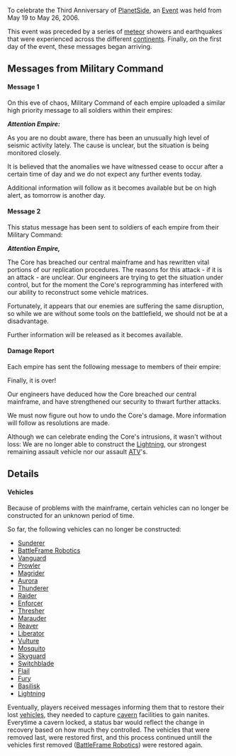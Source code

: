 To celebrate the Third Anniversary of [PlanetSide](PlanetSide.md), an
[Event](Events.md) was held from May 19 to May 26, 2006.

This event was preceded by a series of [meteor](../items/Meteor.md) showers and
earthquakes that were experienced across the different
[continents](../locations/Continent.md). Finally, on the first day of the event,
these messages began arriving.

## Messages from Military Command

#### Message 1

On this eve of chaos, Military Command of each empire uploaded a similar high
priority message to all soldiers within their empires:

**_Attention Empire:_**

As you are no doubt aware, there has been an unusually high level of seismic
activity lately. The cause is unclear, but the situation is being monitored
closely.

It is believed that the anomalies we have witnessed cease to occur after a
certain time of day and we do not expect any further events today.

Additional information will follow as it becomes available but be on high alert,
as tomorrow is another day.

#### Message 2

This status message has been sent to soldiers of each empire from their Military
Command:

**_Attention Empire,_**

The Core has breached our central mainframe and has rewritten vital portions of
our replication procedures. The reasons for this attack - if it is an attack -
are unclear. Our engineers are trying to get the situation under control, but
for the moment the Core's reprogramming has interfered with our ability to
reconstruct some vehicle matrices.

Fortunately, it appears that our enemies are suffering the same disruption, so
while we are without some tools on the battlefield, we should not be at a
disadvantage.

Further information will be released as it becomes available.

#### Damage Report

Each empire has sent the following message to members of their empire:

Finally, it is over!

Our engineers have deduced how the Core breached our central mainframe, and have
strengthened our security to thwart further attacks.

We must now figure out how to undo the Core's damage. More information will
follow as resolutions are made.

Although we can celebrate ending the Core's intrusions, it wasn't without loss:
We are no longer able to construct the [Lightning](../vehicles/Lightning.md),
our strongest remaining assault vehicle nor our assault
[ATV](../vehicles/ATV.md)'s.

## Details

#### Vehicles

Because of problems with the mainframe, certain vehicles can no longer be
constructed for an unknown period of time.

So far, the following vehicles can no longer be constructed:

- [Sunderer](../vehicles/Sunderer.md)
- [BattleFrame Robotics](../vehicles/BattleFrame_Robotics.md)
- [Vanguard](../vehicles/Vanguard.md)
- [Prowler](../vehicles/Prowler.md)
- [Magrider](../vehicles/Magrider.md)
- [Aurora](../vehicles/Aurora.md)
- [Thunderer](../vehicles/Thunderer.md)
- [Raider](../vehicles/Raider.md)
- [Enforcer](../vehicles/Enforcer.md)
- [Thresher](../vehicles/Thresher.md)
- [Marauder](../vehicles/Marauder.md)
- [Reaver](../vehicles/Reaver.md)
- [Liberator](../vehicles/Liberator.md)
- [Vulture](../vehicles/Vulture.md)
- [Mosquito](../vehicles/Mosquito.md)
- [Skyguard](../vehicles/Skyguard.md)
- [Switchblade](../items/Switchblade.md)
- [Flail](../vehicles/Flail.md)
- [Fury](../vehicles/Fury.md)
- [Basilisk](../vehicles/Basilisk.md)
- [Lightning](../vehicles/Lightning.md)

Eventually, players received messages informing them that to restore their lost
[vehicles](../vehicles/Vehicle.md), they needed to capture
[cavern](../locations/Caverns.md) facilities to gain nanites. Everytime a cavern
locked, a status bar would reflect the change in recovery based on how much they
controlled. The vehicles that were removed last, were restored first, and this
process continued untill the vehicles first removed
([BattleFrame Robotics](../vehicles/BattleFrame_Robotics.md)) were restored
again.


